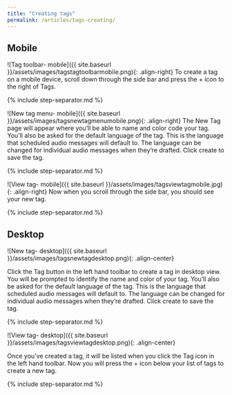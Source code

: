 ```yaml
---
title: "Creating tags"
permalink: /articles/tags-creating/
---
```


## Mobile

![Tag toolbar- mobile]({{ site.baseurl }}/assets/images/tagstagtoolbarmobile.png){: .align-right} To create a tag on a mobile device, scroll down through the side bar and press the + icon to the right of Tags.

{% include step-separator.md %}

![New tag menu- mobile]({{ site.baseurl }}/assets/images/tagsnewtagmenumobile.png){: .align-right} The New Tag page will appear where you’ll be able to name and color code your tag. You’ll also be asked for the default language of the tag. This is the language that scheduled audio messages will default to. The language can be changed for individual audio messages when they’re drafted. Click create to save the tag.

{% include step-separator.md %}

![View tag- mobile]({{ site.baseurl }}/assets/images/tagsviewtagmobile.jpg){: .align-right} Now when you scroll through the side bar, you should see your new tag.

{% include step-separator.md %}

## Desktop

![New tag- desktop]({{ site.baseurl }}/assets/images/tagsnewtagdesktop.png){: .align-center}

Click the Tag button in the left hand toolbar to create a tag in desktop view. You will be prompted to identify the name and color of your tag. You’ll also be asked for the default language of the tag. This is the language that scheduled audio messages will default to. The language can be changed for individual audio messages when they’re drafted. Click create to save the tag.

{% include step-separator.md %}

![View tag- desktop]({{ site.baseurl }}/assets/images/tagsviewtagdesktop.png){: .align-center}

Once you’ve created a tag, it will be listed when you click the Tag icon in the left hand toolbar. Now you will press the + icon below your list of tags to create a new tag.

{% include step-separator.md %}
